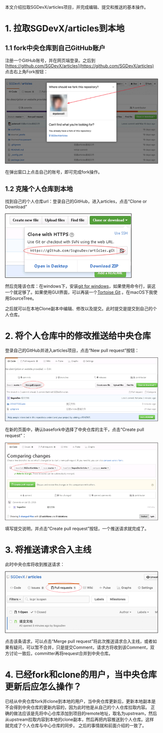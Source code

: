 本文介绍拉取SGDevX/articles项目，并完成编辑、提交和推送的基本操作。

# 1. 拉取SGDevX/articles到本地
## 1.1 fork中央仓库到自己GitHub账户
注册一个GitHub账号，并在网页端登录。之后到[https://github.com/SGDevX/articles](https://github.com/SGDevX/articles) 点击右上角Fork按钮：

![Fork 中心仓库](01fork.png)

在弹出窗口上点击自己的账号，即可完成fork操作。

## 1.2 克隆个人仓库到本地
找到自己的个人仓库url：登录自己的GitHub，进入articles，点击“Clone or Download”

![个人仓库url](02url.png)

然后克隆该仓库：在windows下，安装[git for windows](https://git-for-windows.github.io/)，如果使用命令行，装这一个就足够了。如果使用GUI界面，可以再装一个[Tortoise Git](https://tortoisegit.org/) 。在macOS下我使用SourceTree。

之后就可以在本地Clone副本中编辑、修改以及提交。此时提交是提交到自己的个人仓库。

# 2. 将个人仓库中的修改推送给中央仓库
登录自己的GitHub并进入articles项目，点击“New pull request”按钮：

![New pull request](03NewPullRequest.png)

在新的页面中，确认basefork中选择了中央仓库的主干，点击“Create pull request”：

![Create pull request](04CreatePullRequest.png)

填写提交说明，并点击“Create pull request”按钮，一个推送请求就完成了。

# 3. 将推送请求合入主线
此时中央仓库将收到推送请求：

![Pull requests](05ReceivePull.png)

点击该条请求，可以点击“Merge pull request”将此次推送请求合入主线，或者如果有疑问，可以暂不合并，只是提交Comment，请求方将收到该Comment，双方讨论一致后，committer再将request合并到中央仓库。

# 4. 已经fork和clone的用户，当中央仓库更新后应怎么操作？
已经从中央仓库fork并clone到本地的用户，当中央仓库更新后，更新本地副本是不会得到中央仓库的更新内容的，因为此时他是从自己的个人仓库拉取内容。
正确的做法应该是先将中心仓库添加到项目的remote地址，取名为upstream，然后从upstream拉取内容到本地的clone副本，然后再把内容推送到个人仓库。这样就完成了个人仓库与中心仓库的同步。
之后的事情就和前面介绍的一致了。